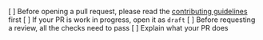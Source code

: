 [ ] Before opening a pull request, please read the [contributing guidelines](https://github.com/pancakeswap/decentone1-uikit/blob/master/CONTRIBUTING.md) first
[ ] If your PR is work in progress, open it as `draft`
[ ] Before requesting a review, all the checks need to pass
[ ] Explain what your PR does
